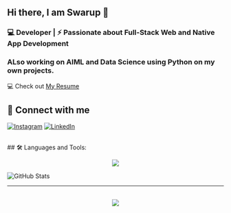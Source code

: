 ## Hi there, I am Swarup 👋

### 💻 Developer | ⚡ Passionate about Full-Stack Web and Native App Development

###  ALso working on AIML and Data Science using Python on my own projects.

💻 Check out [My Resume]()
<br>

## 📱 Connect with me


[![Instagram](https://img.shields.io/badge/Instagram-%23E4405F.svg?&style=for-the-badge&logo=instagram&logoColor=white)](https://instagram.com/iosonoswarup)
[![LinkedIn](https://img.shields.io/badge/LinkedIn-%230077B5.svg?&style=for-the-badge&logo=linkedin&logoColor=white)](https://linkedin.com/in/swarup-moulik-ab5a661a4)

<br>
## 🛠️ Languages and Tools:

<p align="center">
  <a href="https://skillicons.dev">
    <img src="https://skillicons.dev/icons?i=c,cpp,java,python,javascript,mysql,html,css,tailwind,react,express,nodejs,mongodb,vscode,git,github&perline=12" />
  </a>
</p>

![GitHub Stats](https://github-readme-stats.vercel.app/api?username=Swarup-Moulik&show_icons=true)

---

<br>
<div align="center">
  <img src="http://ForTheBadge.com/images/badges/built-with-love.svg">
</div>

